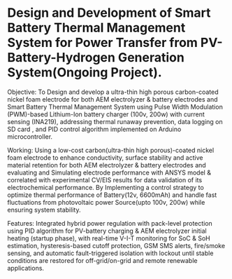 # Design and Development of Smart Battery Thermal Management System for Power Transfer from PV-Battery-Hydrogen Generation System(Ongoing Project).
Objective: To Design and develop a ultra-thin high porous carbon-coated nickel foam electrode for both AEM electrolyzer \& battery electrodes and Smart Battery Thermal Management System using Pulse Width Modulation (PWM)-based Lithium-Ion battery charger (100v, 200w) with current sensing (INA219), addressing thermal runaway prevention, data logging on SD card , and PID control algorithm implemented on Arduino microcontroller.

Working: Using a low-cost carbon(ultra-thin high porous)-coated nickel foam electrode to enhance conductivity, surface stability and active material retention for both AEM electrolyzer \& battery electrodes and evaluating and Simulating electrode performance with ANSYS model \& correlated with experimental CV/EIS results for data validation of its electrochemical performance. By Implementing a control strategy to optimize  thermal performance of Battery(12v, 6600mAh)  and handle fast fluctuations from photovoltaic power Source(upto 100v, 200w) while ensuring system stability.

Features: Integrated hybrid power regulation with pack-level protection using PID algorithm for PV-battery charging \& AEM electrolyzer initial heating (startup phase), with real-time V-I-T monitoring for SoC \& SoH estimation, hysteresis-based cutoff protection, GSM SMS alerts, fire/smoke sensing, and automatic fault-triggered isolation with lockout until stable conditions are restored for off-grid/on-grid and remote renewable applications.
